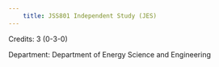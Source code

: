 ```yaml
---
    title: JSS801 Independent Study (JES)
---
```

Credits: 3 (0-3-0)

Department: Department of Energy Science and Engineering

